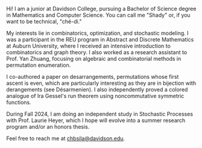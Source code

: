 
Hi! I am a junior at Davidson College, pursuing a Bachelor of Science degree in Mathematics and Computer Science. You can call me "Shady" or, if you want to be technical, "ché-di."

My interests lie in combinatorics, optimization, and stochastic modeling. I was a participant in the REU program in Abstract and Discrete Mathematics at Auburn University, where I received an intensive introduction to combinatorics and graph theory. I also worked as a research assistant to Prof. Yan Zhuang, focusing on algebraic and combinatorial methods in permutation enumeration.

I co-authored a paper on desarrangements, permutations whose first ascent is even, which are particularly interesting as they are in bijection with derangements (see Désarmenien). I also independently proved a colored analogue of Ira Gessel's run theorem using noncommutative symmetric functions.

During Fall 2024, I am doing an independent study in Stochastic Processes with Prof. Laurie Heyer, which I hope will evolve into a summer research program and/or an honors thesis.

Feel free to reach me at chbsila@davidson.edu.